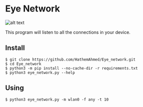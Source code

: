 # Eye Network
![alt text](https://img.shields.io/badge/Python-3_only-blue.svg "Python 3 only")

This program will listen to all the connections in your device.

## Install
```bach
$ git clone https://github.com/HathemAhmed/Eye_network.git
$ cd Eye_network 
$ python3 -m pip install --no-cache-dir -r requirements.txt
$ python3 eye_network.py --help
```

## Using
```bach
$ python3 eye_network.py -m wlan0 -f any -t 10 
```
